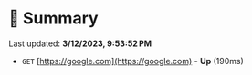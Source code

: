 # 📖 Summary
Last updated: **3/12/2023, 9:53:52 PM**

- `GET` [https://google.com](https://google.com) - **Up** (190ms)
